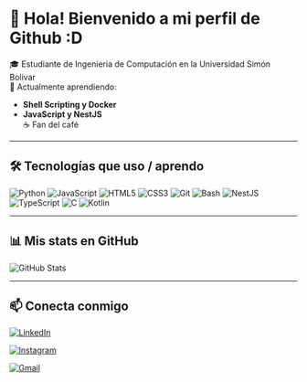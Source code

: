 # 👋 Hola! Bienvenido a mi perfil de Github :D  

🎓 Estudiante de Ingenieria de Computación en la Universidad Simón Bolivar \
🌱 Actualmente aprendiendo:
  - **Shell Scripting y Docker**
  - **JavaScript y NestJS**  
☕ Fan del café

---

## 🛠️ Tecnologías que uso / aprendo
![Python](https://img.shields.io/badge/-Python-3776AB?logo=python&logoColor=white&style=for-the-badge)
![JavaScript](https://img.shields.io/badge/-JavaScript-F7DF1E?logo=javascript&logoColor=black&style=for-the-badge)
![HTML5](https://img.shields.io/badge/-HTML5-E34F26?logo=html5&logoColor=white&style=for-the-badge)
![CSS3](https://img.shields.io/badge/-CSS3-1572B6?logo=css3&logoColor=white&style=for-the-badge)
![Git](https://img.shields.io/badge/-Git-F05032?logo=git&logoColor=white&style=for-the-badge)
![Bash](https://img.shields.io/badge/-Bash-4EAA25?logo=gnu-bash&logoColor=white&style=for-the-badge)
![NestJS](https://img.shields.io/badge/-NestJS-E0234E?logo=nestjs&logoColor=white&style=for-the-badge)
![TypeScript](https://img.shields.io/badge/-TypeScript-3178C6?logo=typescript&logoColor=white&style=for-the-badge)
![C](https://img.shields.io/badge/-C-A8B9CC?logo=c&logoColor=black&style=for-the-badge)
![Kotlin](https://img.shields.io/badge/-Kotlin-0095D5?logo=kotlin&logoColor=white&style=for-the-badge)

---

## 📊 Mis stats en GitHub
![GitHub Stats](https://github-readme-stats.vercel.app/api?username=Jesus-0502&show_icons=true&theme=radical)  

---

## 📫 Conecta conmigo
[![LinkedIn](https://img.shields.io/badge/LinkedIn-JesusGutierrez-0A66C2?logo=linkedin&logoColor=white&style=for-the-badge)](https://www.linkedin.com/in/TU_USUARIO)

[![Instagram](https://img.shields.io/badge/Instagram-yisus_0502-E4405F?logo=instagram&logoColor=white&style=for-the-badge)](https://instagram.com/TU_USUARIO)

[![Gmail](https://img.shields.io/badge/Gmail-jesusgutierrez4825@gmail.com-c14438?logo=gmail&logoColor=white&style=for-the-badge)](mailto:TU_CORREO)



